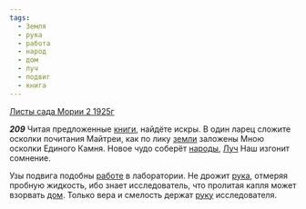 ```yaml
---
tags:
  - Земля
  - рука
  - работа
  - народ
  - дом
  - луч
  - подвиг
  - книга
---
```


[Листы сада Мории 2 1925г](https://127.0.0.1:4002/agni/1925)

___209___
Читая предложенные [книги](../../../tags/#книга), найдёте искры. В один ларец сложите осколки почитания Майтреи, как по лику [земли](../../../tags/#Земля) заложены Мною осколки Единого Камня. Новое чудо соберёт [народы](../../../tags/#народ), [Луч](../../../tags/#луч) Наш изгонит сомнение.   

Узы подвига подобны [работе](../../../tags/#работа) в лаборатории. Не дрожит [рука](../../../tags/#рука), отмеряя пробную жидкость, ибо знает исследователь, что пролитая капля может взорвать [дом](../../../tags/#дом). Только вера и смелость держат [руку](../../../tags/#рука) исследователя.   

